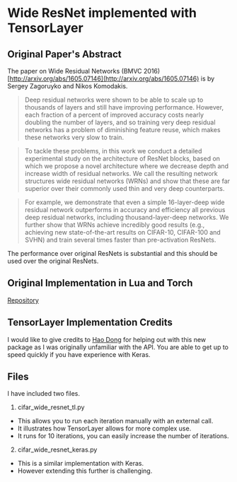 # Wide ResNet implemented with TensorLayer


## Original Paper's Abstract
The paper on Wide Residual Networks (BMVC 2016) [http://arxiv.org/abs/1605.07146](http://arxiv.org/abs/1605.07146) is by Sergey Zagoruyko and Nikos Komodakis.

>Deep residual networks were shown to be able to scale up to thousands of layers and still have improving performance. However, each fraction of a percent of improved accuracy costs nearly doubling the number of layers, and so training very deep residual networks has a problem of diminishing feature reuse, which makes these networks very slow to train.

>To tackle these problems, in this work we conduct a detailed experimental study on the architecture of ResNet blocks, based on which we propose a novel architecture where we decrease depth and increase width of residual networks. We call the resulting network structures wide residual networks (WRNs) and show that these are far superior over their commonly used thin and very deep counterparts.

>For example, we demonstrate that even a simple 16-layer-deep wide residual network outperforms in accuracy and efficiency all previous deep residual networks, including thousand-layer-deep networks. We further show that WRNs achieve incredibly good results (e.g., achieving new state-of-the-art results on CIFAR-10, CIFAR-100 and SVHN) and train several times faster than pre-activation ResNets.

The performance over original ResNets is substantial and this should be used over the original ResNets.

## Original Implementation in Lua and Torch
[Repository](https://github.com/szagoruyko/wide-residual-networks)

## TensorLayer Implementation Credits
I would like to give credits to [Hao Dong](https://github.com/zsdonghao/tensorlayer) for helping out with this new package as I was originally unfamiliar with the API. You are able to get up to speed quickly if you have experience with Keras. 

## Files
I have included two files. 

1. cifar_wide_resnet_tl.py
- This allows you to run each iteration manually with an external call. 
- It illustrates how TensorLayer allows for more complex use.
- It runs for 10 iterations, you can easily increase the number of iterations. 
2. cifar_wide_resnet_keras.py
- This is a similar implementation with Keras.
- However extending this further is challenging.

